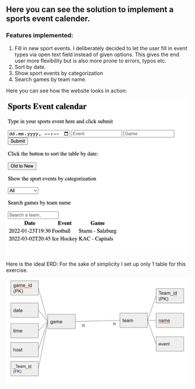 ## Here you can see the solution to implement a sports event calender.

### Features implemented: 
1. Fill in new sport events. I deliberately decided to let the user fill in event types via open text field instead of given options. This gives the end user more flexibility but is also more prone to errors, typos etc.
2. Sort by date.
3. Show sport events by categorization
4. Search games by team name.

Here you can see how the website looks in action:

![Screenshot](sportradar.png)

Here is the ideal ERD:
For the sake of simplicity I set up only 1 table for this exercise.

![Screenshot](ERD_sportradar.png)
